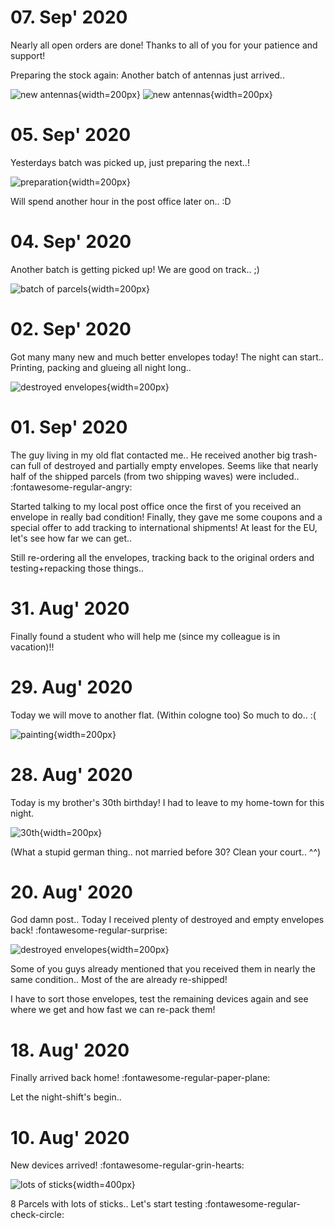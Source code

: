 # 07. Sep' 2020

Nearly all open orders are done! Thanks to all of you for your patience and support!

Preparing the stock again: Another batch of antennas just arrived..

![new antennas](../images/new_antennas1.jpg){width=200px}
![new antennas](../images/new_antennas2.jpg){width=200px}

# 05. Sep' 2020

Yesterdays batch was picked up, just preparing the next..!

![preparation](../images/preparing_the_next_batch.jpg){width=200px}

Will spend another hour in the post office later on.. :D

# 04. Sep' 2020

Another batch is getting picked up! We are good on track.. ;)

![batch of parcels](../images/2_batches_picked_up.jpg){width=200px}

# 02. Sep' 2020

Got many many new and much better envelopes today! The night can start.. Printing, packing and glueing all night long..

![destroyed envelopes](../images/many_envelopes.jpg){width=200px}

# 01. Sep' 2020

The guy living in my old flat contacted me.. He received another big trash-can full of destroyed and partially empty envelopes.
Seems like that nearly half of the shipped parcels (from two shipping waves) were included.. :fontawesome-regular-angry:

Started talking to my local post office once the first of you received an envelope in really bad condition!
Finally, they gave me some coupons and a special offer to add tracking to international shipments! At least for the EU, let's see how far we can get..

Still re-ordering all the envelopes, tracking back to the original orders and testing+repacking those things..

# 31. Aug' 2020

Finally found a student who will help me (since my colleague is in vacation)!!

# 29. Aug' 2020

Today we will move to another flat. (Within cologne too)
So much to do.. :(

![painting](../images/tina_painting.jpg){width=200px}

# 28. Aug' 2020

Today is my brother's 30th birthday! I had to leave to my home-town for this night.

![30th](../images/fabi_30th.jpg){width=200px}

(What a stupid german thing.. not married before 30? Clean your court.. ^^)

# 20. Aug' 2020

God damn post.. Today I received plenty of destroyed and empty envelopes back! :fontawesome-regular-surprise:

![destroyed envelopes](../images/destroyed_env.jpg){width=200px}

Some of you guys already mentioned that you received them in nearly the same condition.. Most of the are already re-shipped!

I have to sort those envelopes, test the remaining devices again and see where we get and how fast we can re-pack them!

# 18. Aug' 2020

Finally arrived back home! :fontawesome-regular-paper-plane:

Let the night-shift's begin..

# 10. Aug' 2020

New devices arrived! :fontawesome-regular-grin-hearts:

![lots of sticks](../images/batch_1_of_8.jpg){width=400px}

8 Parcels with lots of sticks.. Let's start testing :fontawesome-regular-check-circle: